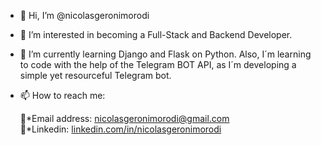 - 👋 Hi, I’m @nicolasgeronimorodi
- 👀 I’m interested in becoming a Full-Stack and Backend Developer.
- 🌱 I’m currently learning Django and Flask on Python. Also, I´m learning to code with the help of the Telegram BOT API, as I´m developing a simple yet
    resourceful Telegram bot.

- 📫 How to reach me: <br>

    📩*Email address: nicolasgeronimorodi@gmail.com <br>
    📜*Linkedin: <a href="url"> linkedin.com/in/nicolasgeronimorodi  </a>      

<!---
nicolasgeronimorodi/nicolasgeronimorodi is a ✨ special ✨ repository because its `README.md` (this file) appears on your GitHub profile.
You can click the Preview link to take a look at your changes.
--->
